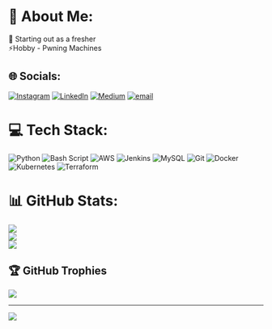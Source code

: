 # 💫 About Me:
🌱 Starting out as a fresher<br>⚡Hobby - Pwning Machines


## 🌐 Socials:

[![Instagram](https://img.shields.io/badge/Instagram-%23E4405F.svg?logo=Instagram&logoColor=white)](https://instagram.com/zerotrace__) [![LinkedIn](https://img.shields.io/badge/LinkedIn-%230077B5.svg?logo=linkedin&logoColor=white)](https://linkedin.com/in/https://www.linkedin.com/in/mohammed-yousuf-hussain/) [![Medium](https://img.shields.io/badge/Medium-12100E?logo=medium&logoColor=white)](https://medium.com/@https://github.com/Md-Yousuf-Hussain/Md-Yousuf-Hussain/blob/main/medium.com/@er.mdyousufhussain) [![email](https://img.shields.io/badge/Email-D14836?logo=gmail&logoColor=white)](mailto:er.mdyousufhussain@gmail.com) 


# 💻 Tech Stack:
![Python](https://img.shields.io/badge/python-3670A0?style=for-the-badge&logo=python&logoColor=ffdd54) ![Bash Script](https://img.shields.io/badge/bash_script-%23121011.svg?style=for-the-badge&logo=gnu-bash&logoColor=white) ![AWS](https://img.shields.io/badge/AWS-%23FF9900.svg?style=for-the-badge&logo=amazon-aws&logoColor=white) ![Jenkins](https://img.shields.io/badge/jenkins-%232C5263.svg?style=for-the-badge&logo=jenkins&logoColor=white) ![MySQL](https://img.shields.io/badge/mysql-4479A1.svg?style=for-the-badge&logo=mysql&logoColor=white) ![Git](https://img.shields.io/badge/git-%23F05033.svg?style=for-the-badge&logo=git&logoColor=white) ![Docker](https://img.shields.io/badge/docker-%230db7ed.svg?style=for-the-badge&logo=docker&logoColor=white) ![Kubernetes](https://img.shields.io/badge/kubernetes-%23326ce5.svg?style=for-the-badge&logo=kubernetes&logoColor=white) ![Terraform](https://img.shields.io/badge/terraform-%235835CC.svg?style=for-the-badge&logo=terraform&logoColor=white)
# 📊 GitHub Stats:
![](https://github-readme-stats.vercel.app/api?username=Md-Yousuf-Hussain&theme=dark&hide_border=false&include_all_commits=false&count_private=false)<br/>
![](https://nirzak-streak-stats.vercel.app/?user=Md-Yousuf-Hussain&theme=dark&hide_border=false)<br/>
![](https://github-readme-stats.vercel.app/api/top-langs/?username=Md-Yousuf-Hussain&theme=dark&hide_border=false&include_all_commits=false&count_private=false&layout=compact)

## 🏆 GitHub Trophies
![](https://github-profile-trophy.vercel.app/?username=Md-Yousuf-Hussain&theme=radical&no-frame=false&no-bg=true&margin-w=4)

---
[![](https://visitcount.itsvg.in/api?id=Md-Yousuf-Hussain&icon=0&color=0)](https://visitcount.itsvg.in)

